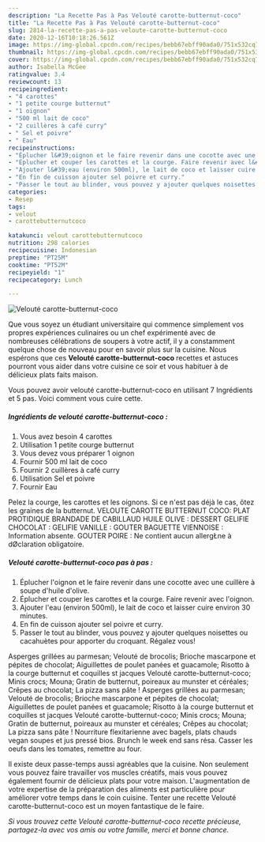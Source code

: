 ```yaml
---
description: "La Recette Pas à Pas Velouté carotte-butternut-coco"
title: "La Recette Pas à Pas Velouté carotte-butternut-coco"
slug: 2814-la-recette-pas-a-pas-veloute-carotte-butternut-coco
date: 2020-12-16T10:18:26.561Z
image: https://img-global.cpcdn.com/recipes/bebb67ebff90ada0/751x532cq70/veloute-carotte-butternut-coco-photo-principale-de-la-recette.jpg
thumbnail: https://img-global.cpcdn.com/recipes/bebb67ebff90ada0/751x532cq70/veloute-carotte-butternut-coco-photo-principale-de-la-recette.jpg
cover: https://img-global.cpcdn.com/recipes/bebb67ebff90ada0/751x532cq70/veloute-carotte-butternut-coco-photo-principale-de-la-recette.jpg
author: Isabella McGee
ratingvalue: 3.4
reviewcount: 13
recipeingredient:
- "4 carottes"
- "1 petite courge butternut"
- "1 oignon"
- "500 ml lait de coco"
- "2 cuillères à café curry"
- " Sel et poivre"
- " Eau"
recipeinstructions:
- "Éplucher l&#39;oignon et le faire revenir dans une cocotte avec une cuillère à soupe d&#39;huile d&#39;olive."
- "Éplucher et couper les carottes et la courge. Faire revenir avec l&#39;oignon."
- "Ajouter l&#39;eau (environ 500ml), le lait de coco et laisser cuire environ 30 minutes."
- "En fin de cuisson ajouter sel poivre et curry."
- "Passer le tout au blinder, vous pouvez y ajouter quelques noisettes ou cacahuètes pour apporter du croquant. Régalez vous!"
categories:
- Resep
tags:
- velout
- carottebutternutcoco

katakunci: velout carottebutternutcoco 
nutrition: 298 calories
recipecuisine: Indonesian
preptime: "PT25M"
cooktime: "PT52M"
recipeyield: "1"
recipecategory: Lunch

---
```



![Velouté carotte-butternut-coco](https://img-global.cpcdn.com/recipes/bebb67ebff90ada0/751x532cq70/veloute-carotte-butternut-coco-photo-principale-de-la-recette.jpg)

Que vous soyez un étudiant universitaire qui commence simplement vos propres expériences culinaires ou un chef expérimenté avec de nombreuses célébrations de soupers à votre actif, il y a constamment quelque chose de nouveau pour en savoir plus sur la cuisine. Nous espérons que ces <strong> Velouté carotte-butternut-coco </strong> recettes et astuces pourront vous aider dans votre cuisine ce soir et vous habituer à de délicieux plats faits maison.

<!--inarticleads1-->

Vous pouvez avoir velouté carotte-butternut-coco en utilisant 7 Ingrédients et 5 pas. Voici comment vous cuire cette.

##### Ingrédients de velouté carotte-butternut-coco :

1. Vous avez besoin 4 carottes
1. Utilisation 1 petite courge butternut
1. Vous devez vous préparer 1 oignon
1. Fournir 500 ml lait de coco
1. Fournir 2 cuillères à café curry
1. Utilisation  Sel et poivre
1. Fournir  Eau


Pelez la courge, les carottes et les oignons. Si ce n&#39;est pas déjà le cas, ôtez les graines de la butternut. VELOUTE CAROTTE BUTTERNUT COCO: PLAT PROTIDIQUE BRANDADE DE CABILLAUD HUILE OLIVE : DESSERT GELIFIE CHOCOLAT : GELIFIE VANILLE : GOUTER BAGUETTE VIENNOISE : Information absente. GOUTER POIRE : Ne contient aucun allergŁne à dØclaration obligatoire. 

<!--inarticleads2-->

##### Velouté carotte-butternut-coco pas à pas :

1. Éplucher l&#39;oignon et le faire revenir dans une cocotte avec une cuillère à soupe d&#39;huile d&#39;olive.
1. Éplucher et couper les carottes et la courge. Faire revenir avec l&#39;oignon.
1. Ajouter l&#39;eau (environ 500ml), le lait de coco et laisser cuire environ 30 minutes.
1. En fin de cuisson ajouter sel poivre et curry.
1. Passer le tout au blinder, vous pouvez y ajouter quelques noisettes ou cacahuètes pour apporter du croquant. Régalez vous!


Asperges grillées au parmesan; Velouté de brocolis; Brioche mascarpone et pépites de chocolat; Aiguillettes de poulet panées et guacamole; Risotto à la courge butternut et coquilles st jacques Velouté carotte-butternut-coco; Minis crocs; Mouna; Gratin de butternut, poireaux au munster et céréales; Crêpes au chocolat; La pizza sans pâte ! Asperges grillées au parmesan; Velouté de brocolis; Brioche mascarpone et pépites de chocolat; Aiguillettes de poulet panées et guacamole; Risotto à la courge butternut et coquilles st jacques Velouté carotte-butternut-coco; Minis crocs; Mouna; Gratin de butternut, poireaux au munster et céréales; Crêpes au chocolat; La pizza sans pâte ! Nourriture flexitarienne avec bagels, plats chauds vegan soupes et jus pressé bios. Brunch le week end sans résa. Casser les oeufs dans les tomates, remettre au four. 

<!--inarticleads1-->

<p>
Il existe deux passe-temps aussi agréables que la cuisine. Non seulement vous pouvez faire travailler vos muscles créatifs, mais vous pouvez également fournir de délicieux plats pour votre maison. L'augmentation de votre expertise de la préparation des aliments est particulière pour améliorer votre temps dans le coin cuisine. Tenter une recette Velouté carotte-butternut-coco est un moyen fantastique de le faire.
</p>

<p>
<i>Si vous trouvez cette Velouté carotte-butternut-coco recette précieuse, partagez-la avec vos amis ou votre famille, merci et bonne chance.</i>
</p>
